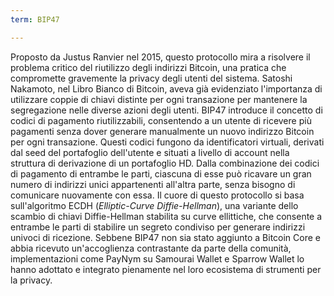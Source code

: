 ```yaml
---
term: BIP47

---
```

Proposto da Justus Ranvier nel 2015, questo protocollo mira a risolvere il problema critico del riutilizzo degli indirizzi Bitcoin, una pratica che compromette gravemente la privacy degli utenti del sistema. Satoshi Nakamoto, nel Libro Bianco di Bitcoin, aveva già evidenziato l'importanza di utilizzare coppie di chiavi distinte per ogni transazione per mantenere la segregazione nelle diverse azioni degli utenti. BIP47 introduce il concetto di codici di pagamento riutilizzabili, consentendo a un utente di ricevere più pagamenti senza dover generare manualmente un nuovo indirizzo Bitcoin per ogni transazione. Questi codici fungono da identificatori virtuali, derivati dal seed del portafoglio dell'utente e situati a livello di account nella struttura di derivazione di un portafoglio HD. Dalla combinazione dei codici di pagamento di entrambe le parti, ciascuna di esse può ricavare un gran numero di indirizzi unici appartenenti all'altra parte, senza bisogno di comunicare nuovamente con essa. Il cuore di questo protocollo si basa sull'algoritmo ECDH (*Elliptic-Curve Diffie-Hellman*), una variante dello scambio di chiavi Diffie-Hellman stabilita su curve ellittiche, che consente a entrambe le parti di stabilire un segreto condiviso per generare indirizzi univoci di ricezione. Sebbene BIP47 non sia stato aggiunto a Bitcoin Core e abbia ricevuto un'accoglienza contrastante da parte della comunità, implementazioni come PayNym su Samourai Wallet e Sparrow Wallet lo hanno adottato e integrato pienamente nel loro ecosistema di strumenti per la privacy.